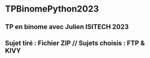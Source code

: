 # TPBinomePython2023
TP en binome avec Julien ISITECH 2023
---------------
Sujet tiré : Fichier ZIP // Sujets choisis : FTP & KIVY
---------------
